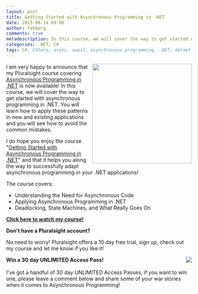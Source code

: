 ```yaml
---
layout: post
title: Getting Started with Asynchronous Programming in .NET
date: 2015-08-14 00:00
author: fekberg
comments: true
metadescription: In this course, we will cover the way to get started with asynchronous programming in .NET. You will learn how to apply these patterns in new and existing applications and you will see how to avoid the common mistakes!
categories: .NET, C#
tags: C#, CSharp, async, await, asynchronous programming, .NET, dotnet
---
```


<img src="http://cdn.filipekberg.se/fekberg-blog/asynchronous-programming-dotnet-getting-started/i_love_async.png" style="float: right; width: 270px; margin-left: 10px;"/>I am very happy to announce that my Pluralsight course covering [Asynchronous Programming in .NET](http://www.pluralsight.com/courses/asynchronous-programming-dotnet-getting-started) is now available! In this course, we will cover the way to get started with asynchronous programming in .NET. You will learn how to apply these patterns in new and existing applications and you will see how to avoid the common mistakes.<!--excerpt--> 

I do hope you enjoy the course "[Getting Started with Asynchronous Programming in .NET](http://www.pluralsight.com/courses/asynchronous-programming-dotnet-getting-started)" and that it helps you along the way to successfully adapt asynchronous programming in your .NET applications!

The course covers:

* Understanding the Need for Asynchronous Code
* Applying Asynchronous Programming in .NET
* Deadlocking, State Machines, and What Really Goes On

**[Click here to watch my course!](http://www.pluralsight.com/courses/asynchronous-programming-dotnet-getting-started)**

**Don't have a Pluralsight account?**

No need to worry! Pluralsight offers a 10 day free trial, sign up, check out my course and let me know if you like it!


<img src="http://cdn.filipekberg.se/fekberg-blog/asynchronous-programming-dotnet-getting-started/
pluralsight_access_pass.png" style="float: right; margin-left: 10px;"/>**Win a 30 day UNLIMITED Access Pass!**<br><br>I've got a handful of 30 day UNLIMITED Access Passes, if you want to win one, please leave a comment below and share some of your war stories when it comes to Asynchronous Programming!